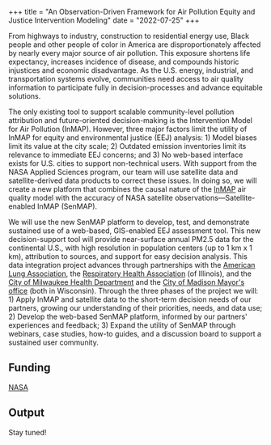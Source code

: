 +++
title = "An Observation-Driven Framework for Air Pollution Equity and Justice Intervention Modeling"
date = "2022-07-25"
+++

From highways to industry, construction to residential energy use, Black people and other
people of color in America are disproportionately affected by nearly every major source
of air pollution. This exposure shortens life expectancy, increases incidence of disease, 
and compounds historic injustices and economic disadvantage. As the U.S. energy,
industrial, and transportation systems evolve, communities need access to air quality
information to participate fully in decision-processes and advance equitable solutions.

The only existing tool to support scalable community-level pollution attribution and future-oriented decision-making is the Intervention Model for Air Pollution (InMAP). However, three major factors limit the utility of InMAP for equity and environmental justice (EEJ) analysis: 1) Model biases limit its value at the city scale; 2) Outdated emission inventories limit its relevance to immediate EEJ concerns; and 3) No web-based interface exists for U.S. cities to support non-technical users. 
With support from the NASA Applied Sciences program, our team will use satellite data and satellite-derived data products to correct these issues. In doing so,
we will create a new platform that combines the causal nature of the [InMAP](https://inmap.run) air quality model with the
accuracy of NASA satellite observations—Satellite-enabled InMAP (SenMAP).

We will use the new SenMAP platform to develop, test, and demonstrate sustained use of
a web-based, GIS-enabled EEJ assessment tool. This new decision-support tool will
provide near-surface annual PM2.5 data for the continental U.S., with high resolution in
population centers (up to 1 km x 1 km), attribution to sources, and support for easy
decision analysis. This data integration project advances through partnerships with the
[American Lung Association](https://www.lung.org/), the [Respiratory Health Association](https://resphealth.org/) (of Illinois), and the
[City of Milwaukee Health Department](https://city.milwaukee.gov/Health/) and the [City of Madison Mayor's office](https://www.cityofmadison.com/mayor) (both in
Wisconsin). Through the three phases of the project we will: 1) Apply InMAP and
satellite data to the short-term decision needs of our partners, growing our understanding
of their priorities, needs, and data use; 2) Develop the web-based SenMAP platform,
informed by our partners' experiences and feedback; 3) Expand the utility of SenMAP
through webinars, case studies, how-to guides, and a discussion board to support a
sustained user community.

## Funding

[NASA](https://nspires.nasaprs.com/external/solicitations/summary.do?solId=%7b9C5CDB21-B9B4-AFE8-8435-052107DDDAEA%7d&path=&method=init)

## Output

Stay tuned!